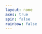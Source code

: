 ```yaml
---
layout: none
axes: true
spin: false
rainbow: false
---
```

<script src='{{ site.url }}/assets/js/three/build/three.js'></script>
<script src='{{ site.url }}/assets/js/three/modules/QuickHull.js'></script>
<script src='{{ site.url }}/assets/js/three/modules/geometries/ConvexGeometry.js'></script>
<script src='{{ site.url }}/assets/js/three/modules/controls/OrbitControls.js'></script>
<script src='polytopes/polytope.js'></script>
<style>
.polytope {
width: 100%;
height: 100%;
}
</style>
<div id='thing' class='polytope'></div>
<script>
  var simplex = [
    new THREE.Vector3(-1,-1,-1),
    new THREE.Vector3(1,0,0),
    new THREE.Vector3(0,1,0),
    new THREE.Vector3(0,0,1),
  ];
  polytope( document.getElementById( 'thing' ), simplex, 35,
      {{ page.axes }}, {{ page.spin }}, {{ page.rainbow }} );
</script>
